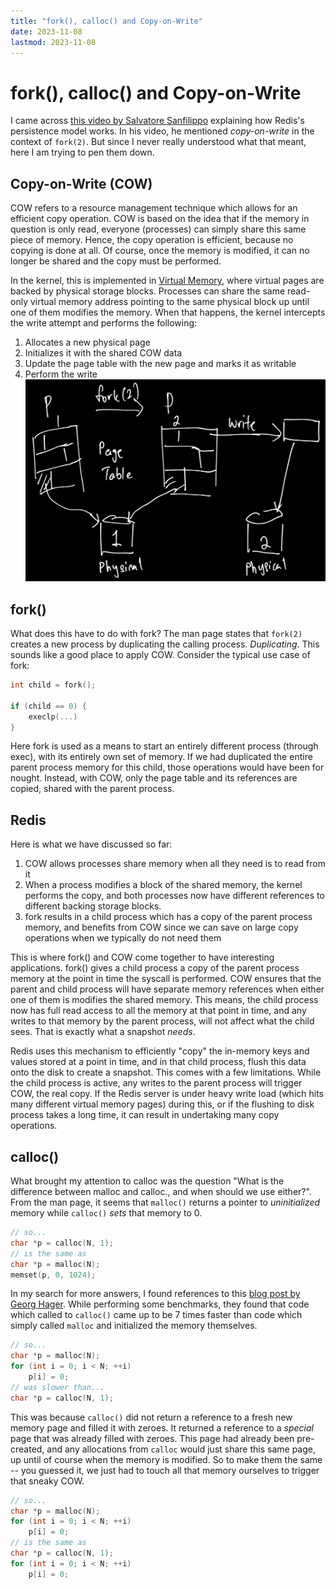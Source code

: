 ```yaml
---
title: "fork(), calloc() and Copy-on-Write"
date: 2023-11-08
lastmod: 2023-11-08
---
```

# fork(), calloc() and Copy-on-Write
I came across [this video by Salvatore Sanfilippo](https://www.youtube.com/watch?v=E8WyzL0KdaM) explaining how Redis's persistence model works. In his video, he mentioned *copy-on-write* in the context of `fork(2)`.  But since I never really understood what that meant, here I am trying to pen them down.
## Copy-on-Write (COW)
COW refers to a resource management technique which allows for an efficient copy operation. COW is based on the idea that if the memory in question is only read, everyone (processes) can simply share this same piece of memory. Hence, the copy operation is efficient, because no copying is done at all. Of course, once the memory is modified, it can no longer be shared and the copy must be performed.

In the kernel, this is implemented in [Virtual Memory](Notes/Virtual%20Memory.md), where virtual pages are backed by physical storage blocks. Processes can share the same read-only virtual memory address pointing to the same physical block up until one of them modifies the memory.  When that happens, the kernel intercepts the write attempt and performs the following: 
1. Allocates a new physical page
2. Initializes it with the shared COW data
3. Update the page table with the new page and marks it as writable
4. Perform the write
![](Pics/Pasted%20image%2020231108204838.png)
## fork()
What does this have to do with fork? The man page states that `fork(2)` creates a new process by duplicating the calling process. *Duplicating*. This sounds like a good place to apply COW.  Consider the typical use case of fork:
```c
int child = fork();

if (child == 0) {
	execlp(...)
}
```
Here fork  is used as a means to start an entirely different process (through exec), with its entirely own set of memory. If we had duplicated the entire parent process memory for this child, those operations would have been for nought.  Instead, with COW, only the page table and its references are copied, shared with the parent process.
## Redis
Here is what we have discussed so far:
1. COW allows processes share memory when all they need is to read from it
2. When a process modifies a block of the shared memory, the kernel performs the copy, and both processes now have different references to different backing storage blocks.
3. fork results in a child process which has a copy of the parent process memory, and benefits from COW since we can save on large copy operations when we typically do not need them

This is where fork() and COW come together to have interesting applications. fork() gives a child process a copy of the parent process memory at the point in time the syscall is performed. COW ensures that the parent and child process will have separate memory references when either one of them is modifies the shared memory. This means, the child process now has full read access to all the memory at that point in time, and any writes to that memory by the parent process, will not affect what the child sees. That is exactly what a snapshot *needs*. 

Redis uses this mechanism to efficiently "copy" the in-memory keys and values stored at a point in time, and in that child process, flush this data onto the disk to create a snapshot. This comes with a few limitations. While the child process is active, any writes to the parent process will trigger COW, the real copy. If the Redis server is under heavy write load (which hits many different virtual memory pages) during this, or if the flushing to disk process takes a long time, it can result in undertaking many copy operations.
## calloc()
What brought my attention to calloc was the question "What is the difference between malloc and calloc., and when should we use either?". From the man page, it seems that `malloc()` returns a pointer to *uninitialized* memory while `calloc()` *sets* that memory to 0.
```c
// so...
char *p = calloc(N, 1);
// is the same as
char *p = malloc(N);
memset(p, 0, 1024);
```
In my search for more answers, I found references to this [blog post by Georg Hager](https://blogs.fau.de/hager/archives/825). While performing some benchmarks, they found that code which called to `calloc()` came up to be 7 times faster than code which simply called `malloc` and initialized the memory themselves.
```c
// so...
char *p = malloc(N);
for (int i = 0; i < N; ++i)
	p[i] = 0;
// was slower than...
char *p = calloc(N, 1);
```
This was because `calloc()` did not return a reference to a fresh new memory page and filled it with zeroes. It returned a reference to a *special* page that was already filled with zeroes. This page had already been pre-created,  and any allocations from `calloc` would just share this same page, up until of course when the memory is modified. So to make them the same -- you guessed it, we just had to touch all that memory ourselves to trigger that sneaky COW.
```c
// so...
char *p = malloc(N);
for (int i = 0; i < N; ++i)
	p[i] = 0;
// is the same as
char *p = calloc(N, 1);
for (int i = 0; i < N; ++i)
	p[i] = 0;
```